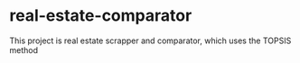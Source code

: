 # real-estate-comparator
This project is real estate scrapper and comparator, which uses the TOPSIS method
